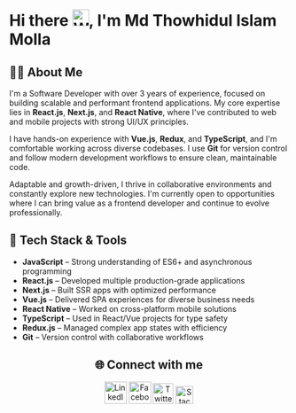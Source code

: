 # Hi there <img src="https://user-images.githubusercontent.com/26017543/213809353-c908d93c-3dff-4694-9d13-e0e5cbdb879c.png" width="30" alt="Waving Hand" />, I'm **Md Thowhidul Islam Molla** 

## 👨‍💻 About Me

I'm a Software Developer with over 3 years of experience, focused on building scalable and performant frontend applications. My core expertise lies in **React.js**, **Next.js**, and **React Native**, where I've contributed to web and mobile projects with strong UI/UX principles.

I have hands-on experience with **Vue.js**, **Redux**, and **TypeScript**, and I'm comfortable working across diverse codebases. I use **Git** for version control and follow modern development workflows to ensure clean, maintainable code.

Adaptable and growth-driven, I thrive in collaborative environments and constantly explore new technologies. I'm currently open to opportunities where I can bring value as a frontend developer and continue to evolve professionally.

## 🚀 Tech Stack & Tools

- **JavaScript** – Strong understanding of ES6+ and asynchronous programming
- **React.js** – Developed multiple production-grade applications
- **Next.js** – Built SSR apps with optimized performance
- **Vue.js** – Delivered SPA experiences for diverse business needs
- **React Native** – Worked on cross-platform mobile solutions
- **TypeScript** – Used in React/Vue projects for type safety
- **Redux.js** – Managed complex app states with efficiency
- **Git** – Version control with collaborative workflows

<h2 align="center">🌐 Connect with me</h2>

<p align="center">
  <a href="https://www.linkedin.com/in/thowhidulislam/"><img src="https://img.icons8.com/?size=100&id=13930&format=png&color=000000" width="40" alt="LinkedIn"/></a>
  <a href="https://www.facebook.com/thowhid.ndc14"><img src="https://img.icons8.com/?size=100&id=uLWV5A9vXIPu&format=png&color=000000" width="40" alt="Facebook"/></a>
  <a href="https://x.com/islam_thowhidul"><img src="https://img.icons8.com/?size=100&id=phOKFKYpe00C&format=png&color=000000" width="37" alt="Twitter"/></a>
  <a href="https://stackexchange.com/users/41691128/md-thowhidul-islam-molla"><img src="https://img.icons8.com/?size=100&id=xpLsvIw1xpqQ&format=png&color=000000" width="32" alt="Stack Overflow"/></a>
</p>









